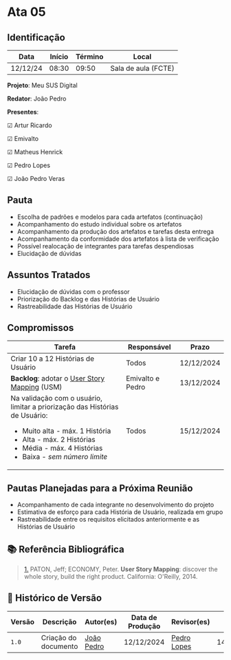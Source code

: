 # Ata 05

## Identificação

| Data | Início | Término | Local |
|----------|-------|-------|-----------|
| 12/12/24 | 08:30 | 09:50 | Sala de aula (FCTE) |

**Projeto**: Meu SUS Digital

**Redator**: João Pedro

**Presentes**:

☑ Artur Ricardo

☑ Emivalto

☑ Matheus Henrick

☑ Pedro Lopes

☑ João Pedro Veras

## Pauta

- Escolha de padrões e modelos para cada artefatos (continuação)
- Acompanhamento do estudo individual sobre os artefatos
- Acompanhamento da produção dos artefatos e tarefas desta entrega
- Acompanhamento da conformidade dos artefatos à lista de verificação
- Possível realocação de integrantes para tarefas despendiosas
- Elucidação de dúvidas

## Assuntos Tratados

- Elucidação de dúvidas com o professor
- Priorização do Backlog e das Histórias de Usuário
- Rastreabilidade das Histórias de Usuário

## Compromissos

| Tarefa | Responsável | Prazo |
|--------|-------------|-------|
| Criar 10 a 12 Histórias de Usuário | Todos | 12/12/2024 |
| **Backlog**: adotar o <a id="anchor_1" href="#REF1">User Story Mapping</a> (USM) | Emivalto e Pedro | 13/12/2024 |
| Na validação com o usuário, limitar a priorização das Histórias de Usuário: <ul> <li>Muito alta - máx. 1 História</li> <li>Alta - máx. 2 Histórias</li> <li>Média - máx. 4 Histórias</li> <li>Baixa - *sem número limite*</li> | Todos | 15/12/2024 |

## Pautas Planejadas para a Próxima Reunião

- Acompanhamento de cada integrante no desenvolvimento do projeto
- Estimativa de esforço para cada História de Usuário, realizada em grupo
- Rastreabilidade entre os requisitos elicitados anteriormente e as Histórias de Usuário

## 📚 Referência Bibliográfica

> <a id="REF1" href="#anchor_1">1.</a> PATON, Jeff; ECONOMY, Peter. **User Story Mapping**: discover the whole story, build the right product. California: O'Reilly, 2014.
> 

## 📑 Histórico de Versão

| Versão | Descrição | Autor(es) | Data de Produção | Revisor(es) | Data de Revisão |
|--------|-----------|-------|------|---------|-----------------|
|  `1.0` | Criação do documento | [João Pedro](https://github.com/JoosPerro) | 12/12/2024 | [Pedro Lopes](https://github.com/pLopess) | 14/12/2024 |

